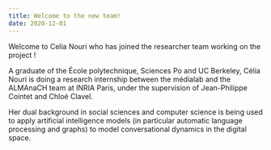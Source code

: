 ```yaml
---
title: Welcome to the new team!
date: 2020-12-01
---
```


Welcome to Celia Nouri who has joined the researcher team working on the project !

<!--more-->

A graduate of the École polytechnique, Sciences Po and UC Berkeley, Célia Nouri is doing a research internship between the médialab and the ALMAnaCH team at INRIA Paris, under the supervision of Jean-Philippe Cointet and Chloé Clavel. 

Her dual background in social sciences and computer science is being used to apply artificial intelligence models (in particular automatic language processing and graphs) to model conversational dynamics in the digital space.
